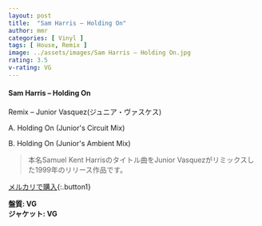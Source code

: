 ```yaml
---
layout: post
title:  "Sam Harris – Holding On"
author: mmr
categories: [ Vinyl ]
tags: [ House, Remix ]
image: ../assets/images/Sam Harris – Holding On.jpg
rating: 3.5
v-rating: VG
---
```


#### Sam Harris – Holding On

Remix – Junior Vasquez(ジュニア・ヴァスケス)

A. Holding On (Junior's Circuit Mix)

B. Holding On (Junior's Ambient Mix)

> 本名Samuel Kent Harrisのタイトル曲をJunior Vasquezがリミックスした1999年のリリース作品です。

[メルカリで購入](https://jp.mercari.com/item/m89744041671){:.button1}

<div class="mt-4 mb-4 d-flex align-items-center">
<strong class="mr-1">盤質: VG</strong>
</div>
<div class="mt-4 mb-4 d-flex align-items-center">
<strong class="mr-1">ジャケット: VG</strong>
</div>
